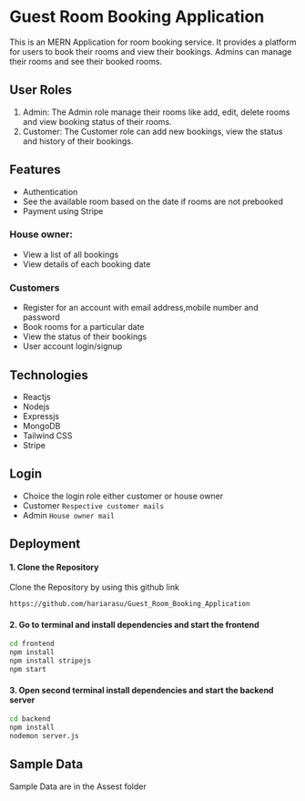 # Guest Room Booking Application

This is an MERN Application for room booking service. It provides a platform for users to book their rooms and view their bookings. Admins can manage their rooms and see their booked rooms.

## User Roles
 1. Admin: The Admin role manage their rooms like add, edit, delete rooms and view booking status of their rooms.
 2. Customer: The Customer role can add new bookings, view the status and history of their bookings.

## Features
- Authentication
- See the available room based on the date if rooms are not prebooked
- Payment using Stripe
  
### House owner:
 - View a list of all bookings
 - View details of each booking date

### Customers
 - Register for an account with email address,mobile number and password 
 - Book rooms for a particular date
 - View the status of their bookings
 - User account login/signup

## Technologies
- Reactjs
- Nodejs
- Expressjs
- MongoDB 
- Tailwind CSS
- Stripe 

## Login
- Choice the login role either customer or house owner
- Customer `Respective customer mails`
- Admin `House owner mail`

## Deployment

#### 1. Clone the Repository
Clone the Repository by using this github link 
```bash
https://github.com/hariarasu/Guest_Room_Booking_Application
```

#### 2. Go to terminal and install dependencies and start the frontend 
```bash
cd frontend
npm install
npm install stripejs
npm start
```
#### 3. Open second terminal install dependencies and start the backend server

```bash
cd backend
npm install
nodemon server.js
```

## Sample Data
Sample Data are in the Assest folder
